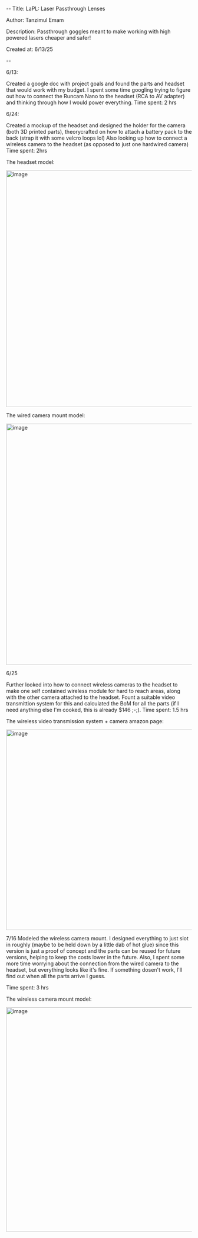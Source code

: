 --
Title: LaPL: Laser Passthrough Lenses

Author: Tanzimul Emam

Description: Passthrough goggles meant to make working with high powered lasers cheaper and safer!

Created at: 6/13/25

--

6/13: 

Created a google doc with project goals and found the parts and headset that would work with my budget. I spent some time googling trying to figure out how to connect the Runcam Nano to the headset (RCA to AV adapter) and thinking through how I would power everything. 
Time spent: 2 hrs


6/24:

Created a mockup of the headset and designed the holder for the camera (both 3D printed parts), theorycrafted on how to attach a battery pack to the back (strap it with some velcro loops lol)
Also looking up how to connect a wireless camera to the headset (as opposed to just one hardwired camera)
Time spent: 2hrs 

The headset model:


<img width="870" height="640" alt="image" src="https://github.com/user-attachments/assets/5b7692b7-7c9b-4224-9b86-c44cb5fceeca" />

The wired camera mount model:


<img width="558" height="652" alt="image" src="https://github.com/user-attachments/assets/e5172880-a7d9-4c60-b962-0f4810244099" />


6/25

Further looked into how to connect wireless cameras to the headset to make one self contained wireless module for hard to reach areas, along with the other camera attached to the headset. 
Fount a suitable video transmittion system for this and calculated the BoM for all the parts (if I need anything else I'm cooked, this is already $146 ;-;). 
Time spent: 1.5 hrs

The wireless video transmission system + camera amazon page:

<img width="1221" height="542" alt="image" src="https://github.com/user-attachments/assets/5a2790a5-10bd-489a-adb3-deb735ad7599" />


7/16
Modeled the wireless camera mount. I designed everything to just slot in roughly (maybe to be held down by a little dab of hot glue) since this version is just a proof of concept and the parts can be reused for future versions, helping to keep the costs lower in the future. 
Also, I spent some more time worrying about the connection from the wired camera to the headset, but everything looks like it's fine. If something dosen't work, I'll find out when all the parts arrive I guess. 

Time spent: 3 hrs

The wireless camera mount model:


<img width="905" height="607" alt="image" src="https://github.com/user-attachments/assets/f436b7a0-0e9a-42d0-98d6-a06907b9b6a0" />
